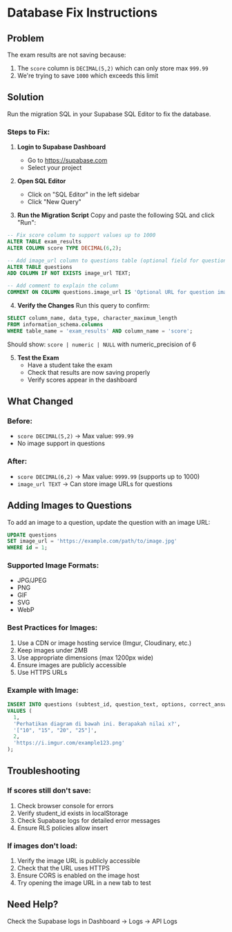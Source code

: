 # Database Fix Instructions

## Problem
The exam results are not saving because:
1. The `score` column is `DECIMAL(5,2)` which can only store max `999.99`
2. We're trying to save `1000` which exceeds this limit

## Solution
Run the migration SQL in your Supabase SQL Editor to fix the database.

### Steps to Fix:

1. **Login to Supabase Dashboard**
   - Go to https://supabase.com
   - Select your project

2. **Open SQL Editor**
   - Click on "SQL Editor" in the left sidebar
   - Click "New Query"

3. **Run the Migration Script**
   Copy and paste the following SQL and click "Run":

```sql
-- Fix score column to support values up to 1000
ALTER TABLE exam_results
ALTER COLUMN score TYPE DECIMAL(6,2);

-- Add image_url column to questions table (optional field for questions with images)
ALTER TABLE questions
ADD COLUMN IF NOT EXISTS image_url TEXT;

-- Add comment to explain the column
COMMENT ON COLUMN questions.image_url IS 'Optional URL for question image (e.g., diagram, chart, photo)';
```

4. **Verify the Changes**
   Run this query to confirm:
```sql
SELECT column_name, data_type, character_maximum_length
FROM information_schema.columns
WHERE table_name = 'exam_results' AND column_name = 'score';
```

   Should show: `score | numeric | NULL` with numeric_precision of 6

5. **Test the Exam**
   - Have a student take the exam
   - Check that results are now saving properly
   - Verify scores appear in the dashboard

## What Changed

### Before:
- `score DECIMAL(5,2)` → Max value: `999.99`
- No image support in questions

### After:
- `score DECIMAL(6,2)` → Max value: `9999.99` (supports up to 1000)
- `image_url TEXT` → Can store image URLs for questions

## Adding Images to Questions

To add an image to a question, update the question with an image URL:

```sql
UPDATE questions
SET image_url = 'https://example.com/path/to/image.jpg'
WHERE id = 1;
```

### Supported Image Formats:
- JPG/JPEG
- PNG
- GIF
- SVG
- WebP

### Best Practices for Images:
1. Use a CDN or image hosting service (Imgur, Cloudinary, etc.)
2. Keep images under 2MB
3. Use appropriate dimensions (max 1200px wide)
4. Ensure images are publicly accessible
5. Use HTTPS URLs

### Example with Image:
```sql
INSERT INTO questions (subtest_id, question_text, options, correct_answer, image_url)
VALUES (
  1,
  'Perhatikan diagram di bawah ini. Berapakah nilai x?',
  '["10", "15", "20", "25"]',
  2,
  'https://i.imgur.com/example123.png'
);
```

## Troubleshooting

### If scores still don't save:
1. Check browser console for errors
2. Verify student_id exists in localStorage
3. Check Supabase logs for detailed error messages
4. Ensure RLS policies allow insert

### If images don't load:
1. Verify the image URL is publicly accessible
2. Check that the URL uses HTTPS
3. Ensure CORS is enabled on the image host
4. Try opening the image URL in a new tab to test

## Need Help?
Check the Supabase logs in Dashboard → Logs → API Logs
